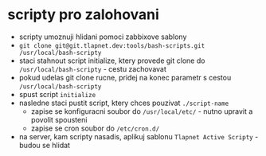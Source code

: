 # scripty pro zalohovani
- scripty umoznuji hlidani pomoci zabbixove sablony
- `git clone git@git.tlapnet.dev:tools/bash-scripts.git /usr/local/bash-scripty`
- staci stahnout script initialize, ktery provede git clone do `/usr/local/bash-scripty` - cestu zachovavat
- pokud udelas git clone rucne, pridej na konec parametr s cestou `/usr/local/bash-scripty`
- spust script `initialize`
- nasledne staci pustit script, ktery chces pouzivat `./script-name`
  - zapise se konfiguracni soubor do `/usr/local/etc/` - nutno upravit a povolit spousteni
  - zapise se cron soubor do `/etc/cron.d/`
- na server, kam scripty nasadis, aplikuj sablonu `Tlapnet Active Scripty` - budou se hlidat